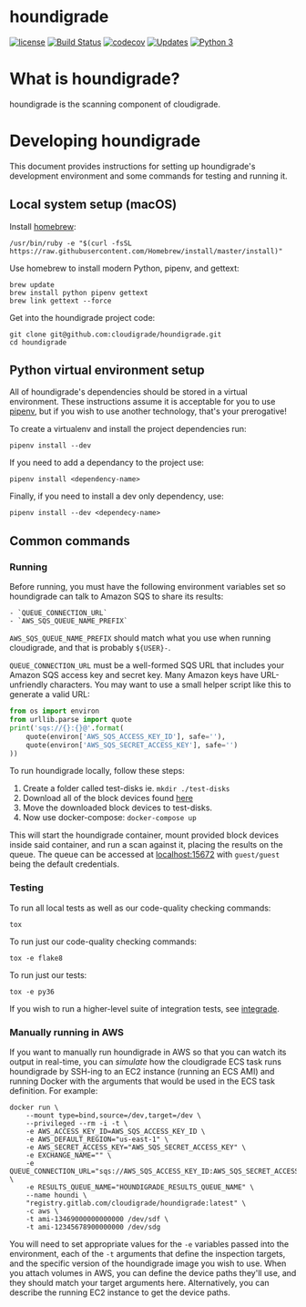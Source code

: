 # houndigrade

[![license](https://img.shields.io/github/license/cloudigrade/houndigrade.svg)]()
[![Build Status](https://travis-ci.org/cloudigrade/houndigrade.svg?branch=master)](https://travis-ci.org/cloudigrade/houndigrade)
[![codecov](https://codecov.io/gh/cloudigrade/houndigrade/branch/master/graph/badge.svg)](https://codecov.io/gh/cloudigrade/houndigrade)
[![Updates](https://pyup.io/repos/github/cloudigrade/houndigrade/shield.svg)](https://pyup.io/repos/github/cloudigrade/houndigrade/)
[![Python 3](https://pyup.io/repos/github/cloudigrade/houndigrade/python-3-shield.svg)](https://pyup.io/repos/github/cloudigrade/houndigrade/)

# What is houndigrade?

houndigrade is the scanning component of cloudigrade.

# Developing houndigrade

This document provides instructions for setting up houndigrade's development
environment and some commands for testing and running it.

## Local system setup (macOS)

Install [homebrew](https://brew.sh/):

    /usr/bin/ruby -e "$(curl -fsSL https://raw.githubusercontent.com/Homebrew/install/master/install)"

Use homebrew to install modern Python, pipenv, and gettext:

    brew update
    brew install python pipenv gettext
    brew link gettext --force

Get into the houndigrade project code:

    git clone git@github.com:cloudigrade/houndigrade.git
    cd houndigrade

## Python virtual environment setup

All of houndigrade's dependencies should be stored in a virtual environment.
These instructions assume it is acceptable for you to use
[pipenv](https://docs.pipenv.org), but if you wish
to use another technology, that's your prerogative!

To create a virtualenv and install the project dependencies run:

    pipenv install --dev

If you need to add a dependancy to the project use:

    pipenv install <dependency-name>

Finally, if you need to install a dev only dependency, use:

    pipenv install --dev <dependecy-name>


## Common commands

### Running

Before running, you must have the following environment variables set so houndigrade can talk to Amazon SQS to share its results:

    - `QUEUE_CONNECTION_URL`
    - `AWS_SQS_QUEUE_NAME_PREFIX`

`AWS_SQS_QUEUE_NAME_PREFIX` should match what you use when running cloudigrade, and that is probably `${USER}-`.

`QUEUE_CONNECTION_URL` must be a well-formed SQS URL that includes your Amazon SQS access key and secret key. Many Amazon keys have URL-unfriendly characters. You may want to use a small helper script like this to generate a valid URL:

```python
from os import environ
from urllib.parse import quote
print('sqs://{}:{}@'.format(
    quote(environ['AWS_SQS_ACCESS_KEY_ID'], safe=''),
    quote(environ['AWS_SQS_SECRET_ACCESS_KEY'], safe='')
))
```

To run houndigrade locally, follow these steps:
1. Create a folder called test-disks ie. `mkdir ./test-disks`
2. Download all of the block devices found [here](https://drive.google.com/open?id=1xvxnmqJ6H9UF7iE5bN2twat01F8FwsaD)
3. Move the downloaded block devices to test-disks.
4. Now use docker-compose: `docker-compose up`

This will start the houndigrade container, mount provided block
devices inside said container, and run a scan against it, placing the results
 on the queue. The queue can be accessed at [localhost:15672](http://localhost:15672) with `guest/guest` being the default credentials.

### Testing

To run all local tests as well as our code-quality checking commands:

    tox

To run just our code-quality checking commands:

    tox -e flake8

To run just our tests:

    tox -e py36

If you wish to run a higher-level suite of integration tests, see
[integrade](https://github.com/cloudigrade/integrade).

### Manually running in AWS

If you want to manually run houndigrade in AWS so that you can watch its output in real-time, you can *simulate* how the cloudigrade ECS task runs houndigrade by SSH-ing to an EC2 instance (running an ECS AMI) and running Docker with the arguments that would be used in the ECS task definition. For example:

    docker run \
        --mount type=bind,source=/dev,target=/dev \
        --privileged --rm -i -t \
        -e AWS_ACCESS_KEY_ID=AWS_SQS_ACCESS_KEY_ID \
        -e AWS_DEFAULT_REGION="us-east-1" \
        -e AWS_SECRET_ACCESS_KEY="AWS_SQS_SECRET_ACCESS_KEY" \
        -e EXCHANGE_NAME="" \
        -e QUEUE_CONNECTION_URL="sqs://AWS_SQS_ACCESS_KEY_ID:AWS_SQS_SECRET_ACCESS_KEY@" \
        -e RESULTS_QUEUE_NAME="HOUNDIGRADE_RESULTS_QUEUE_NAME" \
        --name houndi \
        "registry.gitlab.com/cloudigrade/houndigrade:latest" \
        -c aws \
        -t ami-13469000000000000 /dev/sdf \
        -t ami-12345678900000000 /dev/sdg

You will need to set appropriate values for the `-e` variables passed into the environment, each of the `-t` arguments that define the inspection targets, and the specific version of the houndigrade image you wish to use. When you attach volumes in AWS, you can define the device paths they'll use, and they should match your target arguments here. Alternatively, you can describe the running EC2 instance to get the device paths.
